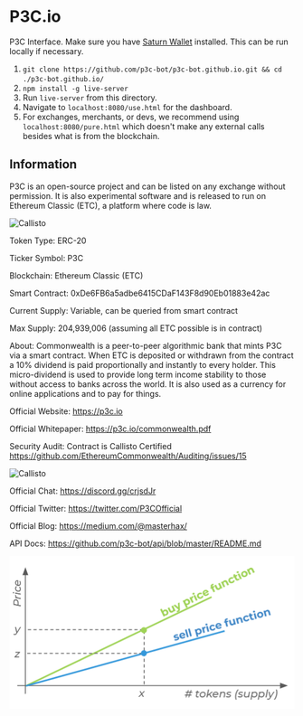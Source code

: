 # P3C.io
P3C Interface. Make sure you have [Saturn Wallet](https://chrome.google.com/webstore/detail/saturn-wallet/nkddgncdjgjfcddamfgcmfnlhccnimig?hl=en) installed. This can be run locally if necessary.

1. ```git clone https://github.com/p3c-bot/p3c-bot.github.io.git && cd ./p3c-bot.github.io/```
1. ```npm install -g live-server```
1. Run ```live-server``` from this directory.
1. Navigate to `localhost:8080/use.html` for the dashboard.
1. For exchanges, merchants, or devs, we recommend using `localhost:8080/pure.html` which doesn't make any external calls besides what is from the blockchain.


## Information

P3C is an open-source project and can be listed on any exchange without permission. It is also experimental software and is released to run on Ethereum Classic (ETC), a platform where code is law.

![Callisto](/img/etc-logo.png)

Token Type: ERC-20

Ticker Symbol: P3C

Blockchain: Ethereum Classic (ETC)

Smart Contract: 0xDe6FB6a5adbe6415CDaF143F8d90Eb01883e42ac

Current Supply: Variable, can be queried from smart contract

Max Supply: 204,939,006 (assuming all ETC possible is in contract)

About: Commonwealth is a peer-to-peer algorithmic bank that mints P3C via a smart contract. When ETC is deposited or withdrawn from the contract a 10% dividend is paid proportionally and instantly to every holder. This micro-dividend is used to provide long term income stability to those without access to banks across the world. It is also used as a currency for online applications and to pay for things.

Official Website: https://p3c.io

Official Whitepaper: https://p3c.io/commonwealth.pdf

Security Audit: Contract is Callisto Certified https://github.com/EthereumCommonwealth/Auditing/issues/15

![Callisto](/img/callisto-badge.png)

Official Chat: https://discord.gg/crjsdJr

Official Twitter: https://twitter.com/P3COfficial

Official Blog: https://medium.com/@masterhax/

API Docs: https://github.com/p3c-bot/api/blob/master/README.md

![CO](/doc-assets/co.png)
